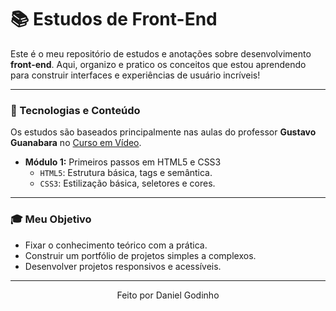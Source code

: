 # 📚 Estudos de Front-End

Este é o meu repositório de estudos e anotações sobre desenvolvimento **front-end**. Aqui, organizo e pratico os conceitos que estou aprendendo para construir interfaces e experiências de usuário incríveis!

---

### 🚀 Tecnologias e Conteúdo

Os estudos são baseados principalmente nas aulas do professor **Gustavo Guanabara** no [Curso em Vídeo](https://www.cursoemvideo.com/).

* **Módulo 1:** Primeiros passos em HTML5 e CSS3
    * `HTML5`: Estrutura básica, tags e semântica.
    * `CSS3`: Estilização básica, seletores e cores.

---

### 🎓 Meu Objetivo

* Fixar o conhecimento teórico com a prática.
* Construir um portfólio de projetos simples a complexos.
* Desenvolver projetos responsivos e acessíveis.

---

<p align="center">
  Feito por Daniel Godinho
</p>
